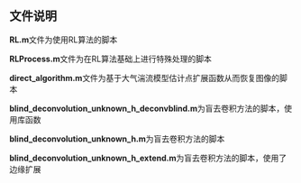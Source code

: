 ## 文件说明

**RL.m**文件为使用RL算法的脚本

**RLProcess.m**文件为在RL算法基础上进行特殊处理的脚本

**direct_algorithm.m**文件为基于大气湍流模型估计点扩展函数从而恢复图像的脚本

**blind_deconvolution_unknown_h_deconvblind.m**为盲去卷积方法的脚本，使用库函数

**blind_deconvolution_unknown_h.m**为盲去卷积方法的脚本

**blind_deconvolution_unknown_h_extend.m**为盲去卷积方法的脚本，使用了边缘扩展

